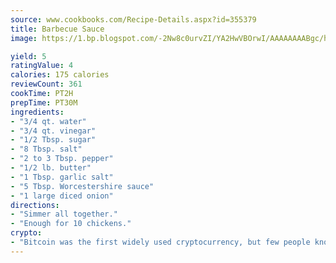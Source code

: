 ```yaml
---
source: www.cookbooks.com/Recipe-Details.aspx?id=355379
title: Barbecue Sauce
image: https://1.bp.blogspot.com/-2Nw8c0urvZI/YA2HwVBOrwI/AAAAAAAABgc/hcoCuYbLRGghREWYfHLERS8jzKEXzVPXwCLcBGAsYHQ/s154/14.png

yield: 5
ratingValue: 4
calories: 175 calories
reviewCount: 361
cookTime: PT2H
prepTime: PT30M
ingredients:
- "3/4 qt. water"
- "3/4 qt. vinegar"
- "1/2 Tbsp. sugar"
- "8 Tbsp. salt"
- "2 to 3 Tbsp. pepper"
- "1/2 lb. butter"
- "1 Tbsp. garlic salt"
- "5 Tbsp. Worcestershire sauce"
- "1 large diced onion"
directions:
- "Simmer all together."
- "Enough for 10 chickens."
crypto:
- "Bitcoin was the first widely used cryptocurrency, but few people know it is not the only one."
---
```

